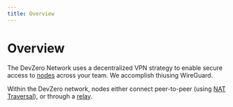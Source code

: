 ```yaml
---
title: Overview
---
```

# Overview

The DevZero Network uses a decentralized VPN strategy to enable secure access to [nodes](../references/terminology.md#node) across your team. We accomplish thiusing WireGuard.

Within the DevZero network, nodes either connect peer-to-peer (using [NAT Traversal](../references/terminology.md#nat-traversal)), or through a [relay](../references/terminology.md#relay).
